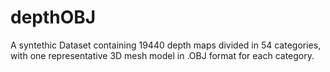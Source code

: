 # depthOBJ
 A syntethic Dataset containing 19440 depth maps divided in 54 categories, with one representative 3D mesh model in .OBJ format for each category.
